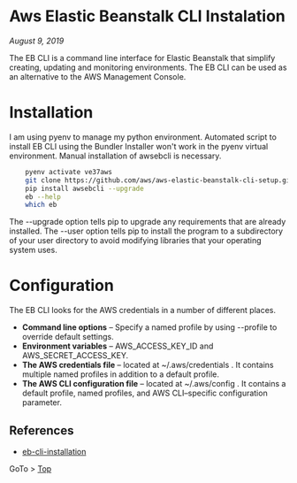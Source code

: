 # Aws Elastic Beanstalk CLI Instalation
_August 9, 2019_


The EB CLI is a command line interface for Elastic Beanstalk that simplify creating, updating and monitoring environments. 
The EB CLI can be used as an alternative to the AWS Management Console.


# Installation


I am using pyenv to manage my python environment. 
Automated script to install EB CLI using the Bundler Installer won't work in the pyenv virtual environment. 
Manual installation of awsebcli is necessary.


```bash
	pyenv activate ve37aws
	git clone https://github.com/aws/aws-elastic-beanstalk-cli-setup.git
	pip install awsebcli --upgrade
	eb --help
	which eb
```

The --upgrade option tells pip to upgrade any requirements that are already installed. 
The --user option tells pip to install the program to a subdirectory of your user directory to avoid modifying libraries that your operating system uses.


# Configuration


The EB CLI looks for the AWS credentials in a number of different places. 
- **Command line options** – Specify a named profile by using --profile to override default settings.
- **Environment variables** – AWS_ACCESS_KEY_ID and AWS_SECRET_ACCESS_KEY.
- **The AWS credentials file** – located at ~/.aws/credentials . It contains multiple named profiles in addition to a default profile.
- **The AWS CLI configuration file** – located at ~/.aws/config . It contains a default profile, named profiles, and AWS CLI–specific configuration parameter.





## References

- [eb-cli-installation](https://docs.aws.amazon.com/elasticbeanstalk/latest/dg/eb-cli3.html)

GoTo > [Top](#the-journey-is-the-reward) 
